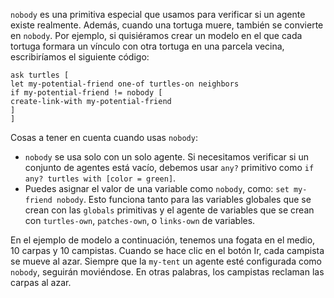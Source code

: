 ﻿`nobody` es una primitiva especial que usamos para verificar si un agente existe realmente. Además, cuando una tortuga muere, también se convierte en `nobody`. Por ejemplo, si quisiéramos crear un modelo en el que cada tortuga formara un vínculo con otra tortuga en una parcela vecina, escribiríamos el siguiente código:


    ask turtles [
    let my-potential-friend one-of turtles-on neighbors
    if my-potential-friend != nobody [
    create-link-with my-potential-friend
    ]
    ]


Cosas a tener en cuenta cuando usas `nobody`:

* `nobody` se usa solo con un solo agente. Si necesitamos verificar si un conjunto de agentes está vacío, debemos usar `any?` primitivo como `if any? turtles with [color = green]`.
* Puedes asignar el valor de una variable como `nobody`, como: `set my-friend nobody`. Esto funciona tanto para las variables globales que se crean con las `globals` primitivas y el agente de variables que se crean con `turtles-own`, `patches-own`, o `links-own` de variables.


En el ejemplo de modelo a continuación, tenemos una fogata en el medio, 10 carpas y 10 campistas. Cuando se hace clic en el botón Ir, cada campista se mueve al azar. Siempre que la `my-tent` un agente esté configurada como `nobody`, seguirán moviéndose. En otras palabras, los campistas reclaman las carpas al azar.